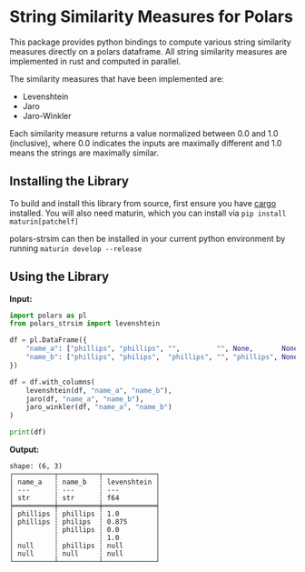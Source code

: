 # String Similarity Measures for Polars

This package provides python bindings to compute various string similarity measures directly on a polars dataframe. All string similarity measures are implemented in rust and computed in parallel.

The similarity measures that have been implemented are:

- Levenshtein
- Jaro
- Jaro-Winkler

Each similarity measure returns a value normalized between 0.0 and 1.0 (inclusive), where 0.0 indicates the inputs are maximally different and 1.0 means the strings are maximally similar.

## Installing the Library

To build and install this library from source, first ensure you have [cargo](https://doc.rust-lang.org/cargo/getting-started/installation.html) installed. You will also need maturin, which you can install via `pip install maturin[patchelf]`

polars-strsim can then be installed in your current python environment by running `maturin develop --release`

## Using the Library

**Input:**

```python
import polars as pl
from polars_strsim import levenshtein

df = pl.DataFrame({
    "name_a": ["phillips", "phillips", "",         "", None,       None],
    "name_b": ["phillips", "philips",  "phillips", "", "phillips", None]
})

df = df.with_columns(
    levenshtein(df, "name_a", "name_b"),
    jaro(df, "name_a", "name_b"),
    jaro_winkler(df, "name_a", "name_b")
)

print(df)
```
**Output:**
```
shape: (6, 3)
┌──────────┬──────────┬─────────────┐
│ name_a   ┆ name_b   ┆ levenshtein │
│ ---      ┆ ---      ┆ ---         │
│ str      ┆ str      ┆ f64         │
╞══════════╪══════════╪═════════════╡
│ phillips ┆ phillips ┆ 1.0         │
│ phillips ┆ philips  ┆ 0.875       │
│          ┆ phillips ┆ 0.0         │
│          ┆          ┆ 1.0         │
│ null     ┆ phillips ┆ null        │
│ null     ┆ null     ┆ null        │
└──────────┴──────────┴─────────────┘
```
